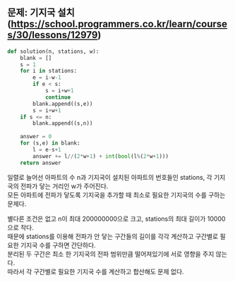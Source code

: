 ## 문제: 기지국 설치 (https://school.programmers.co.kr/learn/courses/30/lessons/12979)
```python
def solution(n, stations, w):
    blank = []
    s = 1
    for i in stations:
        e = i-w-1
        if e < s:
            s = i+w+1
            continue
        blank.append((s,e))
        s = i+w+1
    if s <= n:
        blank.append((s,n))
    
    answer = 0
    for (s,e) in blank:
        l = e-s+1
        answer += l//(2*w+1) + int(bool(l%(2*w+1)))
    return answer
```
일렬로 늘어선 아파트의 수 n과 기지국이 설치된 아파트의 번호들인 stations, 각 기지국의 전파가 닿는 거리인 w가 주어진다.  
모든 아파트에 전파가 닿도록 기지국을 추가할 때 최소로 필요한 기지국의 수를 구하는 문제다.  

별다른 조건은 없고 n이 최대 200000000으로 크고, stations의 최대 길이가 10000으로 작다.  
때문에 stations를 이용해 전파가 안 닿는 구간들의 길이를 각각 계산하고 구간별로 필요한 기지국 수를 구하면 간단하다.  
분리된 두 구간은 최소 한 기지국의 전파 범위만큼 떨어져있기에 서로 영향을 주지 않는다.  
따라서 각 구간별로 필요한 기지국 수를 계산하고 합산해도 문제 없다.  
